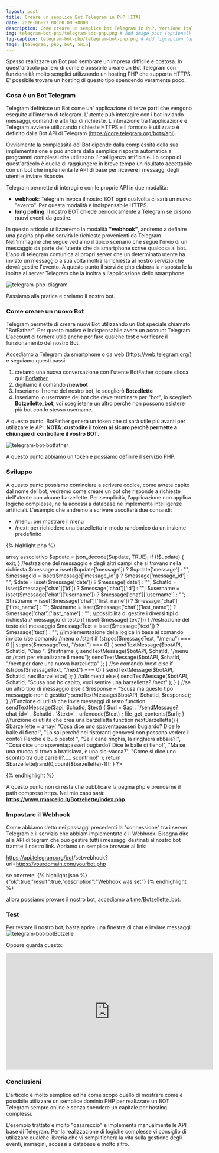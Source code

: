 ```yaml
---
layout: post
title: Creare un semplice Bot Telegram in PHP [ITA]
date: 2020-06-27 00:00:00 +0000
description: Come creare un semplice bot Telegram in PHP, versione italiana
img: telegram-bot-php/telegram-bot-php.png # Add image post (optional)
fig-caption: telegram-bot-php/telegram-bot-php.png # Add figcaption (optional)
tags: [telegram, php, bot, 5min]
---
```


Spesso realizzare un Bot può sembrare un impresa difficile e costosa.
In quest'articolo parlerò di come è possibile creare un Bot Telegram con funzionalità molto semplici utilizzando un hosting PHP che supporta HTTPS. E' possibile trovare un hosting di questo tipo spendendo veramente poco.

### Cosa è un Bot Telegram
Telegram definisce un Bot come un' applicazione di terze parti che vengono eseguite all'interno di telegram. L'utente può interagire con i bot inviando messaggi, comandi e altri tipi di richieste. L'interazione tra l'applicazione e Telegram avviene utilizzando richieste HTTPS e il formato è utilizzato è definito dalla Bot API di Telegram (<a href="https://core.telegram.org/bots/api">https://core.telegram.org/bots/api</a>).

Ovviamente la complessità del Bot dipende dalla complessità della sua implementazione e può andare dalla semplice risposta automatica a programmi complessi che utilizzano l'intelligenza artificiale.
Lo scopo di quest'articolo è quello di raggiungere in breve tempo un risultato accettabile con un bot che implementa le API di base per ricevere i messaggi degli utenti e inviare risposte.

Telegram permette di interagire con le proprie API in due modalità:
<ul>
<li><b>webhook</b>: Telegram invoca il nostro BOT ogni qualvolta ci sarà un nuovo "evento". Per questa modalità è indispensabile HTTPS.</li>
<li><b>long polling</b>: Il nostro BOT chiede periodicamente a Telegram se ci sono nuovi eventi da gestire.</li>
</ul>
In questo articolo utilizzeremo la modalità <b>"webhook"</b>, andremo a definire una pagina php che servirà le richieste provenienti da Telegram. Nell'immagine che segue vediamo il tipico scenario che segue l'invio di un messaggio da parte dell'utente che da smartphone scrive qualcosa al bot. L'app di telegram comunica ai propri server che un determinato utente ha inviato un messaggio a sua volta inoltra la richiesta al nostro servizio che dovrà gestire l'evento. A questo punto il servizio php elabora la risposta le la inoltra al server Telegram che la inoltra all'applicazione dello smartphone.

![telegram-php-diagram]({{site.baseurl}}/assets/img/telegram-bot-php/telegram-php-diagram.png)

Passiamo alla pratica e creiamo il nostro bot.

### Come creare un nuovo Bot

Telegram permette di creare nuovi Bot utilizzando un Bot speciale chiamato "BotFather". Per questo motivo è indispensabile avere un account Telegram. L'account ci tornerà utile anche per fare qualche test e verificare il funzionamento del nostro Bot.

Accediamo a Telegram da smartphone o da web (<a href="https://web.telegram.org/">https://web.telegram.org/</a>) e seguiamo questi passi:
<ol>
<li>creiamo una nuova conversazione con l'utente BotFather oppure clicca qui: <a href="https://t.me/botfather">Botfather</a></li>
<li>digitiamo il comando <b>/newbot</b></li>
<li>Inseriamo il nome del nostro bot, io sceglierò <b>Botzellette</b></li>
<li>Inseriamo lo username del bot che deve terminare per "bot", io sceglierò <b>Botzellette_bot</b>, voi sceglietene un altro perchè non possono esistere più bot con lo stesso username.</li>
</ol>

A questo punto, BotFather genera un token che ci sarà utile più avanti per utilizzare le API.
<b>NOTA: custodite il token al sicuro perchè permette a chiunque di controllare il vostro BOT</b>.

![telegram-bot-botfather]({{site.baseurl}}/assets/img/telegram-bot-php/telegram-bot-botfather.png)

A questo punto abbiamo un token e possiamo definire il servizio PHP.

### Sviluppo
A questo punto possiamo cominciare a scrivere codice, come avrete capito dal nome del bot, vedremo come creare un bot che risponde a richieste dell'utente con alcune barzellette. Per semplicità, l'applicazione non applica logiche complesse, ne fa accessi a database ne implementa intelligenze artificiali. L'esempio che andremo a scrivere ascolterà due comandi:
<ul>
<li>/menu: per mostrare il menu</li>
<li>/next: per richiedere una barzelletta in modo randomico da un insieme predefinito</li>
</ul>

{% highlight php %}
<?php
//configurazione: sostituire qui il vostro token
$botToken = "1234567890:ABCDEFGHILMNOPQRSTUVZABCDEFGHABCDEF";
$botAPI = "https://api.telegram.org/bot" . $botToken;

//estrazione dati della richiesta
$update = file_get_contents('php://input');
//trasformazione json -> array associativo
$update = json_decode($update, TRUE);
                        
if (!$update) {
    exit;
}
//estrazione del messaggio e degli altri campi che si trovano nella richiesta
$message = isset($update['message']) ? $update['message'] : "";
$messageId = isset($message['message_id']) ? $message['message_id'] : "";                       
$date = isset($message['date']) ? $message['date'] : "";
$chatId = isset($message['chat']['id']) ? $message['chat']['id'] : "";
$username = isset($message['chat']['username']) ? $message['chat']['username'] : "";
$firstname = isset($message['chat']['first_name']) ? $message['chat']['first_name'] : "";
$lastname = isset($message['chat']['last_name']) ? $message['chat']['last_name'] : "";

//possibilità di gestire i diversi tipi di richiesta
// messaggio di testo
if (isset($message['text'])) {
	//estrazione del testo del messaggio
	$messageText = isset($message['text']) ? $message['text'] : "";
    
	//implementazione della logica in base al comando inviato
	//se comando /menu o /start
	if (strpos($messageText, "/menu") === 0 || strpos($messageText, "/start") === 0) {
        sendTextMessage($botAPI, $chatId, "Ciao ". $firstname );
        sendTextMessage($botAPI, $chatId, "/menu or /start per visualizzare il menu");
        sendTextMessage($botAPI, $chatId, "/next per dare una nuova barzelletta" );
    }
	//se comando /next
	else if (strpos($messageText, "/next") === 0) {
        sendTextMessage($botAPI, $chatId, nextBarzelletta() );
    }
	//altrimenti
	else {
		sendTextMessage($botAPI, $chatId, "Scusa non ho capito, vuoi sentire una barzelletta? /next" );
	}
	
}
//se un altro tipo di messaggio
else {
    $response = "Scusa ma questo tipo messaggio non è gestito";
    sendTextMessage($botAPI, $chatId, $response);
}

//Funzione di utilità che invia messaggi di testo
function sendTextMessage($api, $chatId, $text) {
    $url = $api . '/sendMessage?chat_id=' . $chatId . '&text=' . urlencode($text) ;
    file_get_contents($url);
}

//funzione di utilità che crea una barzelletta
function nextBarzelletta() {
    $barzellette = array(
        "Cosa dice uno spaventapasseri bugiardo? Dice le balle di fieno!",
         "Lo sai perché nei ristoranti genovesi non possono vedere il conto? Perché è buio pesto! ",
         "Se il cane ringhia, la ringhiera abbaia?!",
         "Cosa dice uno spaventapasseri bugiardo? Dice le balle di fieno!",
         "Ma se una mucca si trova a bratislava, è una slo-vacca?",
         "Come si dice uno scontro tra due carrelli?..... scontrino!"
    );
    return $barzellette[rand(0,count($barzellette)-1)];
}

?>
{% endhighlight %}


A questo punto non ci resta che pubblicare la pagina php e prenderne il path compreso https. Nel mio caso sarà: <b>https://www.rmarcello.it/Botzellette/index.php</b>.

### Impostare il Webhook

Come abbiamo detto nei passaggi precedenti la "connessione" tra i server Telegram e il servizio che abbiam implementato è il Webhook. Bisogna dire alla API di tegram che può gestire tutti i messaggi destinati al nostro bot tramite il nostro link.
Apriamo un semplice browser al link:

https://api.telegram.org/bot<yourtoken>/setwebhook?url=https://yourdomain.com/yourbot.php

se otterrete:
{% highlight json %}
{"ok":true,"result":true,"description":"Webhook was set"}
{% endhighlight %}

allora possiamo provare il nostro bot, accediamo a <a href="t.me/Botzellette_bot">t.me/Botzellette_bot</a>.
 
### Test
Per testare il nostro bot, basta aprire una finestra di chat e inviare messaggi:
![telegram-bot-botBotzelle]({{site.baseurl}}/assets/img/telegram-bot-php/telegram-bot-Botzelle.png)

Oppure guarda questo:
<iframe width="560" height="315" src="https://www.youtube.com/embed/m5EgaGtsIzo" frameborder="0" allow="accelerometer; autoplay; encrypted-media; gyroscope; picture-in-picture" allowfullscreen></iframe>

### Conclusioni
L'articolo è molto semplice ed ha come scopo quello di mostrare come è possibile utilizzare un semplice dominio PHP per realizzare un BOT Telegram sempre online e senza spendere un capitale per hosting complessi.

L'esempio trattato è molto "casareccio" e implementa manualmente le API base di Telegram. Per la realizzazione di logiche complesse vi consiglio di utilizzare qualche libreria che vi semplificherà la vita sulla gestione degli eventi, immagini, accessi a database e molto altro.